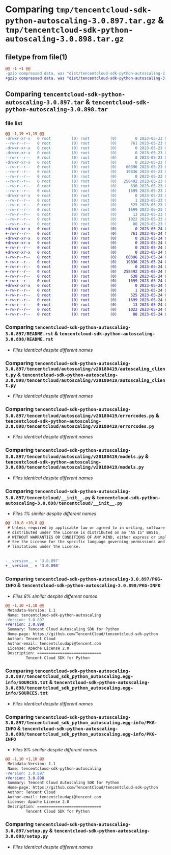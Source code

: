 # Comparing `tmp/tencentcloud-sdk-python-autoscaling-3.0.897.tar.gz` & `tmp/tencentcloud-sdk-python-autoscaling-3.0.898.tar.gz`

## filetype from file(1)

```diff
@@ -1 +1 @@
-gzip compressed data, was "dist/tencentcloud-sdk-python-autoscaling-3.0.897.tar", last modified: Tue May 23 02:13:58 2023, max compression
+gzip compressed data, was "dist/tencentcloud-sdk-python-autoscaling-3.0.898.tar", last modified: Wed May 24 01:45:23 2023, max compression
```

## Comparing `tencentcloud-sdk-python-autoscaling-3.0.897.tar` & `tencentcloud-sdk-python-autoscaling-3.0.898.tar`

### file list

```diff
@@ -1,19 +1,19 @@
-drwxr-xr-x   0 root         (0) root         (0)        0 2023-05-23 02:13:58.000000 tencentcloud-sdk-python-autoscaling-3.0.897/
--rw-r--r--   0 root         (0) root         (0)      761 2023-05-23 02:13:58.000000 tencentcloud-sdk-python-autoscaling-3.0.897/README.rst
-drwxr-xr-x   0 root         (0) root         (0)        0 2023-05-23 02:13:58.000000 tencentcloud-sdk-python-autoscaling-3.0.897/tencentcloud/
-drwxr-xr-x   0 root         (0) root         (0)        0 2023-05-23 02:13:58.000000 tencentcloud-sdk-python-autoscaling-3.0.897/tencentcloud/autoscaling/
--rw-r--r--   0 root         (0) root         (0)        0 2023-05-23 02:13:58.000000 tencentcloud-sdk-python-autoscaling-3.0.897/tencentcloud/autoscaling/__init__.py
-drwxr-xr-x   0 root         (0) root         (0)        0 2023-05-23 02:13:58.000000 tencentcloud-sdk-python-autoscaling-3.0.897/tencentcloud/autoscaling/v20180419/
--rw-r--r--   0 root         (0) root         (0)    60396 2023-05-23 02:13:58.000000 tencentcloud-sdk-python-autoscaling-3.0.897/tencentcloud/autoscaling/v20180419/autoscaling_client.py
--rw-r--r--   0 root         (0) root         (0)    19836 2023-05-23 02:13:58.000000 tencentcloud-sdk-python-autoscaling-3.0.897/tencentcloud/autoscaling/v20180419/errorcodes.py
--rw-r--r--   0 root         (0) root         (0)        0 2023-05-23 02:13:58.000000 tencentcloud-sdk-python-autoscaling-3.0.897/tencentcloud/autoscaling/v20180419/__init__.py
--rw-r--r--   0 root         (0) root         (0)   258492 2023-05-23 02:13:58.000000 tencentcloud-sdk-python-autoscaling-3.0.897/tencentcloud/autoscaling/v20180419/models.py
--rw-r--r--   0 root         (0) root         (0)      630 2023-05-23 02:13:58.000000 tencentcloud-sdk-python-autoscaling-3.0.897/tencentcloud/__init__.py
--rw-r--r--   0 root         (0) root         (0)     1699 2023-05-23 02:13:58.000000 tencentcloud-sdk-python-autoscaling-3.0.897/PKG-INFO
-drwxr-xr-x   0 root         (0) root         (0)        0 2023-05-23 02:13:58.000000 tencentcloud-sdk-python-autoscaling-3.0.897/tencentcloud_sdk_python_autoscaling.egg-info/
--rw-r--r--   0 root         (0) root         (0)        1 2023-05-23 02:13:58.000000 tencentcloud-sdk-python-autoscaling-3.0.897/tencentcloud_sdk_python_autoscaling.egg-info/dependency_links.txt
--rw-r--r--   0 root         (0) root         (0)      525 2023-05-23 02:13:58.000000 tencentcloud-sdk-python-autoscaling-3.0.897/tencentcloud_sdk_python_autoscaling.egg-info/SOURCES.txt
--rw-r--r--   0 root         (0) root         (0)     1699 2023-05-23 02:13:58.000000 tencentcloud-sdk-python-autoscaling-3.0.897/tencentcloud_sdk_python_autoscaling.egg-info/PKG-INFO
--rw-r--r--   0 root         (0) root         (0)       13 2023-05-23 02:13:58.000000 tencentcloud-sdk-python-autoscaling-3.0.897/tencentcloud_sdk_python_autoscaling.egg-info/top_level.txt
--rw-r--r--   0 root         (0) root         (0)     1022 2023-05-23 02:13:58.000000 tencentcloud-sdk-python-autoscaling-3.0.897/setup.py
--rw-r--r--   0 root         (0) root         (0)       88 2023-05-23 02:13:58.000000 tencentcloud-sdk-python-autoscaling-3.0.897/setup.cfg
+drwxr-xr-x   0 root         (0) root         (0)        0 2023-05-24 01:45:23.000000 tencentcloud-sdk-python-autoscaling-3.0.898/
+-rw-r--r--   0 root         (0) root         (0)      761 2023-05-24 01:45:23.000000 tencentcloud-sdk-python-autoscaling-3.0.898/README.rst
+drwxr-xr-x   0 root         (0) root         (0)        0 2023-05-24 01:45:23.000000 tencentcloud-sdk-python-autoscaling-3.0.898/tencentcloud/
+drwxr-xr-x   0 root         (0) root         (0)        0 2023-05-24 01:45:23.000000 tencentcloud-sdk-python-autoscaling-3.0.898/tencentcloud/autoscaling/
+-rw-r--r--   0 root         (0) root         (0)        0 2023-05-24 01:45:23.000000 tencentcloud-sdk-python-autoscaling-3.0.898/tencentcloud/autoscaling/__init__.py
+drwxr-xr-x   0 root         (0) root         (0)        0 2023-05-24 01:45:23.000000 tencentcloud-sdk-python-autoscaling-3.0.898/tencentcloud/autoscaling/v20180419/
+-rw-r--r--   0 root         (0) root         (0)    60396 2023-05-24 01:45:23.000000 tencentcloud-sdk-python-autoscaling-3.0.898/tencentcloud/autoscaling/v20180419/autoscaling_client.py
+-rw-r--r--   0 root         (0) root         (0)    19836 2023-05-24 01:45:23.000000 tencentcloud-sdk-python-autoscaling-3.0.898/tencentcloud/autoscaling/v20180419/errorcodes.py
+-rw-r--r--   0 root         (0) root         (0)        0 2023-05-24 01:45:23.000000 tencentcloud-sdk-python-autoscaling-3.0.898/tencentcloud/autoscaling/v20180419/__init__.py
+-rw-r--r--   0 root         (0) root         (0)   258492 2023-05-24 01:45:23.000000 tencentcloud-sdk-python-autoscaling-3.0.898/tencentcloud/autoscaling/v20180419/models.py
+-rw-r--r--   0 root         (0) root         (0)      630 2023-05-24 01:45:23.000000 tencentcloud-sdk-python-autoscaling-3.0.898/tencentcloud/__init__.py
+-rw-r--r--   0 root         (0) root         (0)     1699 2023-05-24 01:45:23.000000 tencentcloud-sdk-python-autoscaling-3.0.898/PKG-INFO
+drwxr-xr-x   0 root         (0) root         (0)        0 2023-05-24 01:45:23.000000 tencentcloud-sdk-python-autoscaling-3.0.898/tencentcloud_sdk_python_autoscaling.egg-info/
+-rw-r--r--   0 root         (0) root         (0)        1 2023-05-24 01:45:23.000000 tencentcloud-sdk-python-autoscaling-3.0.898/tencentcloud_sdk_python_autoscaling.egg-info/dependency_links.txt
+-rw-r--r--   0 root         (0) root         (0)      525 2023-05-24 01:45:23.000000 tencentcloud-sdk-python-autoscaling-3.0.898/tencentcloud_sdk_python_autoscaling.egg-info/SOURCES.txt
+-rw-r--r--   0 root         (0) root         (0)     1699 2023-05-24 01:45:23.000000 tencentcloud-sdk-python-autoscaling-3.0.898/tencentcloud_sdk_python_autoscaling.egg-info/PKG-INFO
+-rw-r--r--   0 root         (0) root         (0)       13 2023-05-24 01:45:23.000000 tencentcloud-sdk-python-autoscaling-3.0.898/tencentcloud_sdk_python_autoscaling.egg-info/top_level.txt
+-rw-r--r--   0 root         (0) root         (0)     1022 2023-05-24 01:45:23.000000 tencentcloud-sdk-python-autoscaling-3.0.898/setup.py
+-rw-r--r--   0 root         (0) root         (0)       88 2023-05-24 01:45:23.000000 tencentcloud-sdk-python-autoscaling-3.0.898/setup.cfg
```

### Comparing `tencentcloud-sdk-python-autoscaling-3.0.897/README.rst` & `tencentcloud-sdk-python-autoscaling-3.0.898/README.rst`

 * *Files identical despite different names*

### Comparing `tencentcloud-sdk-python-autoscaling-3.0.897/tencentcloud/autoscaling/v20180419/autoscaling_client.py` & `tencentcloud-sdk-python-autoscaling-3.0.898/tencentcloud/autoscaling/v20180419/autoscaling_client.py`

 * *Files identical despite different names*

### Comparing `tencentcloud-sdk-python-autoscaling-3.0.897/tencentcloud/autoscaling/v20180419/errorcodes.py` & `tencentcloud-sdk-python-autoscaling-3.0.898/tencentcloud/autoscaling/v20180419/errorcodes.py`

 * *Files identical despite different names*

### Comparing `tencentcloud-sdk-python-autoscaling-3.0.897/tencentcloud/autoscaling/v20180419/models.py` & `tencentcloud-sdk-python-autoscaling-3.0.898/tencentcloud/autoscaling/v20180419/models.py`

 * *Files identical despite different names*

### Comparing `tencentcloud-sdk-python-autoscaling-3.0.897/tencentcloud/__init__.py` & `tencentcloud-sdk-python-autoscaling-3.0.898/tencentcloud/__init__.py`

 * *Files 1% similar despite different names*

```diff
@@ -10,8 +10,8 @@
 # Unless required by applicable law or agreed to in writing, software
 # distributed under the License is distributed on an "AS IS" BASIS,
 # WITHOUT WARRANTIES OR CONDITIONS OF ANY KIND, either express or implied.
 # See the License for the specific language governing permissions and
 # limitations under the License.
 
 
-__version__ = '3.0.897'
+__version__ = '3.0.898'
```

### Comparing `tencentcloud-sdk-python-autoscaling-3.0.897/PKG-INFO` & `tencentcloud-sdk-python-autoscaling-3.0.898/PKG-INFO`

 * *Files 8% similar despite different names*

```diff
@@ -1,10 +1,10 @@
 Metadata-Version: 1.1
 Name: tencentcloud-sdk-python-autoscaling
-Version: 3.0.897
+Version: 3.0.898
 Summary: Tencent Cloud Autoscaling SDK for Python
 Home-page: https://github.com/TencentCloud/tencentcloud-sdk-python
 Author: Tencent Cloud
 Author-email: tencentcloudapi@tencent.com
 License: Apache License 2.0
 Description: ============================
         Tencent Cloud SDK for Python
```

### Comparing `tencentcloud-sdk-python-autoscaling-3.0.897/tencentcloud_sdk_python_autoscaling.egg-info/SOURCES.txt` & `tencentcloud-sdk-python-autoscaling-3.0.898/tencentcloud_sdk_python_autoscaling.egg-info/SOURCES.txt`

 * *Files identical despite different names*

### Comparing `tencentcloud-sdk-python-autoscaling-3.0.897/tencentcloud_sdk_python_autoscaling.egg-info/PKG-INFO` & `tencentcloud-sdk-python-autoscaling-3.0.898/tencentcloud_sdk_python_autoscaling.egg-info/PKG-INFO`

 * *Files 8% similar despite different names*

```diff
@@ -1,10 +1,10 @@
 Metadata-Version: 1.1
 Name: tencentcloud-sdk-python-autoscaling
-Version: 3.0.897
+Version: 3.0.898
 Summary: Tencent Cloud Autoscaling SDK for Python
 Home-page: https://github.com/TencentCloud/tencentcloud-sdk-python
 Author: Tencent Cloud
 Author-email: tencentcloudapi@tencent.com
 License: Apache License 2.0
 Description: ============================
         Tencent Cloud SDK for Python
```

### Comparing `tencentcloud-sdk-python-autoscaling-3.0.897/setup.py` & `tencentcloud-sdk-python-autoscaling-3.0.898/setup.py`

 * *Files identical despite different names*


